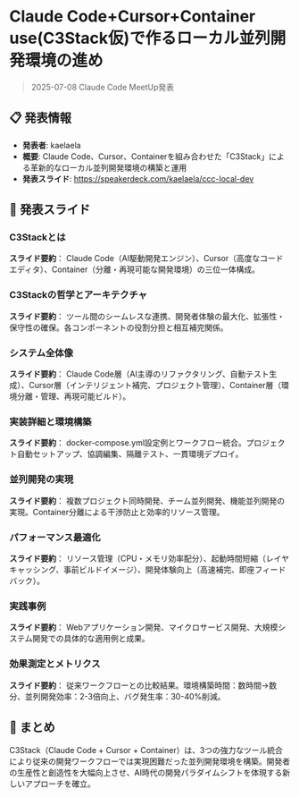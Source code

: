 # Claude Code+Cursor+Container use(C3Stack仮)で作るローカル並列開発環境の進め
> 2025-07-08 Claude Code MeetUp発表

## 📋 発表情報
- **発表者**: kaelaela
- **概要**: Claude Code、Cursor、Containerを組み合わせた「C3Stack」による革新的なローカル並列開発環境の構築と運用
- **発表スライド**: https://speakerdeck.com/kaelaela/ccc-local-dev

## 🎯 発表スライド

### C3Stackとは

**スライド要約**：
Claude Code（AI駆動開発エンジン）、Cursor（高度なコードエディタ）、Container（分離・再現可能な開発環境）の三位一体構成。

### C3Stackの哲学とアーキテクチャ

**スライド要約**：
ツール間のシームレスな連携、開発者体験の最大化、拡張性・保守性の確保。各コンポーネントの役割分担と相互補完関係。

### システム全体像

**スライド要約**：
Claude Code層（AI主導のリファクタリング、自動テスト生成）、Cursor層（インテリジェント補完、プロジェクト管理）、Container層（環境分離・管理、再現可能ビルド）。

### 実装詳細と環境構築

**スライド要約**：
docker-compose.yml設定例とワークフロー統合。プロジェクト自動セットアップ、協調編集、隔離テスト、一貫環境デプロイ。

### 並列開発の実現

**スライド要約**：
複数プロジェクト同時開発、チーム並列開発、機能並列開発の実現。Container分離による干渉防止と効率的リソース管理。

### パフォーマンス最適化

**スライド要約**：
リソース管理（CPU・メモリ効率配分）、起動時間短縮（レイヤキャッシング、事前ビルドイメージ）、開発体験向上（高速補完、即座フィードバック）。

### 実践事例

**スライド要約**：
Webアプリケーション開発、マイクロサービス開発、大規模システム開発での具体的な適用例と成果。

### 効果測定とメトリクス

**スライド要約**：
従来ワークフローとの比較結果。環境構築時間：数時間→数分、並列開発効率：2-3倍向上、バグ発生率：30-40%削減。

## 🎉 まとめ
C3Stack（Claude Code + Cursor + Container）は、3つの強力なツール統合により従来の開発ワークフローでは実現困難だった並列開発環境を構築。開発者の生産性と創造性を大幅向上させ、AI時代の開発パラダイムシフトを体現する新しいアプローチを確立。